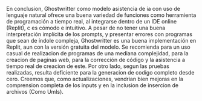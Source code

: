 En conclusion, Ghostwritter como modelo asistencia de ia con uso de lenguaje natural ofrece una buena variedad de funciones como herramienta de programación a tiempo real, al integrarse dentro de un IDE online (Replit), c es cómodo e intuitivo. A pesar de no tener una buena interpretación implícita de los prompts, y presentar errores con programas que sean de índole compleja, Ghostwritter es una buena implementación en Replit, aun con la versión gratuita del modelo. Se recomienda para un uso casual de realizacion de programas de una mediana complejidad, para la creacion de paginas web, para la corrección de código y la asistencia a tiempo real de creacion de este. Por otro lado, segun las pruebas realizadas, resulta deficiente para la generacion de codigo completo desde cero. Creemos que, como actualizaciones, vendrian bien mejoras en la comprension completa de los inputs y en la inclusion de insercion de archivos (Como Umls). 


